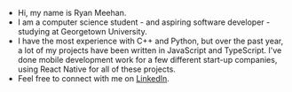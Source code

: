 - Hi, my name is Ryan Meehan.
- I am a computer science student - and aspiring software developer - studying at Georgetown University.
- I have the most experience with C++ and Python, but over the past year, a lot of my projects have been written in JavaScript and TypeScript. I've done mobile development work for a few different start-up companies, using React Native for all of these projects. 
- Feel free to connect with me on [LinkedIn](https://www.linkedin.com/in/ryan-meehan-84070b220/).
